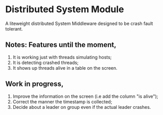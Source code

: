 # Distributed System Module
A liteweight distributed System Middleware designed to be crash fault tolerant.

## Notes: Features until the moment,
1. It is working just with threads simulating hosts;
2. It is detecting crashed threads;
3. It shows up threads alive in a table on the screen.

## Work in progress,
1. Improve the information on the screen (i.e add the column "is alive");
2. Correct the manner the timestamp is collected;
3. Decide about a leader on group even if the actual leader crashes.


